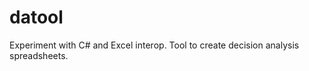 datool
======

Experiment with C# and Excel interop. Tool to create decision analysis spreadsheets.
